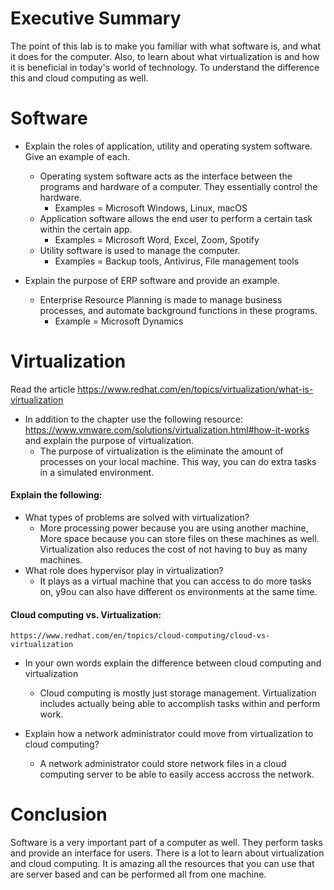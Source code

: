# Executive Summary
The point of this lab is to make you familiar with what software is, and what it does for the computer. Also, to learn about what virtualization is and how it is beneficial in today's world of technology. To understand the difference this and cloud computing as well.

# Software 
* Explain the roles of application, utility and operating system software. Give an example of each. 
    * Operating system software acts as the interface between the programs and hardware of a computer. They essentially control the hardware. 
        * Examples = Microsoft Windows, Linux, macOS
    * Application software allows the end user to perform a certain task within the certain app. 
        * Examples = Microsoft Word, Excel, Zoom, Spotify
    * Utility software is used to manage the computer.
        * Examples = Backup tools, Antivirus, File management tools

* Explain the purpose of ERP software and provide an example.
    * Enterprise Resource Planning is made to manage business processes, and automate background functions in these programs.
        * Example = Microsoft Dynamics


# Virtualization

Read the article 
https://www.redhat.com/en/topics/virtualization/what-is-virtualization

* In addition to the chapter use the following resource:  https://www.vmware.com/solutions/virtualization.html#how-it-works
and explain the purpose of virtualization. 
    * The purpose of virtualization is the eliminate the amount of processes on your local machine. This way, you can do extra tasks in a simulated environment.

#### Explain the following: 
* What types of problems are solved with virtualization? 
    * More processing power because you are using another machine, More space because you can store files on these machines as well. Virtualization also reduces the cost of not having to buy as many machines.
* What role does hypervisor play in virtualization? 
    * It plays as a virtual machine that you can access to do more tasks on, y9ou can also have different os environments at the same time. 

#### Cloud computing vs. Virtualization: 
    https://www.redhat.com/en/topics/cloud-computing/cloud-vs-virtualization  
 
* In your own words explain the difference between cloud computing and virtualization  
    * Cloud computing is mostly just storage management. Virtualization includes actually being able to accomplish tasks within and perform work.

* Explain how a network administrator could move from virtualization to cloud computing? 
    * A network administrator could store network files in a cloud computing server to be able to easily access accross the network.
 
# Conclusion
Software is a very important part of a computer as well. They perform tasks and provide an interface for users. There is a lot to learn about virtualization and cloud computing. It is amazing all the resources that you can use that are server based and can be performed all from one machine.
